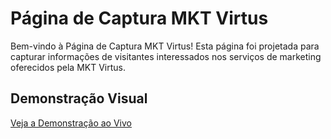 # Página de Captura MKT Virtus

Bem-vindo à Página de Captura MKT Virtus! Esta página foi projetada para capturar informações de visitantes interessados nos serviços de marketing oferecidos pela MKT Virtus.

## Demonstração Visual

[Veja a Demonstração ao Vivo](https://oyagomoreira.com/)



